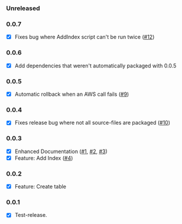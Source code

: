 ### Unreleased

### 0.0.7
 - [x] Fixes bug where AddIndex script can't be run twice ([#12](/../../issues/12)) 
 
### 0.0.6
 - [x] Add dependencies that weren't automatically packaged with 0.0.5

### 0.0.5
 - [x] Automatic rollback when an AWS call fails ([#9](/../../issues/9))

### 0.0.4
 - [x] Fixes release bug where not all source-files are packaged ([#10](/../../issues/10))

### 0.0.3
 - [x] Enhanced Documentation ([#1](/../../issues/1), [#2](/../../issues/2), [#3](/../../issues/3))
 - [x] Feature: Add Index ([#4](/../../issues/4))

### 0.0.2
 - [x] Feature: Create table

### 0.0.1
 - [x] Test-release.